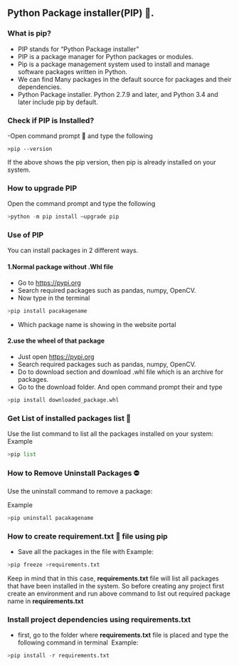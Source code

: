 ## Python Package installer(PIP) :postal_horn:.

### What is pip?
- PIP stands for “Python Package installer”
- PIP is a package manager for Python packages or modules.
- Pip is a package management system used to install and manage software packages written in Python.
- We can find Many packages in the default source for packages and their dependencies.
- Python Package installer. Python 2.7.9 and later, and Python 3.4 and later include pip by default.

### Check if PIP is Installed?
-Open command prompt :white_square_button: and type the following

`>pip --version`

If the above shows the pip version, then pip is already installed on your system.

### How to upgrade PIP
Open the command prompt and type the following
```python
>python -m pip install –upgrade pip
```

### Use of PIP
You can install packages in 2 different ways.

#### 1.Normal package without .Whl file 
- Go to https://pypi.org
- Search required packages such as pandas, numpy, OpenCV.
- Now type in the terminal
  
```python
>pip install pacakagename
```
- Which package name is showing in the website portal

#### 2.use the wheel  of that package
- Just open https://pypi.org
- Search required packages such as pandas, numpy, OpenCV.
- Do to download section and download .whl file which is an archive for packages.
- Go to the download folder. And open command prompt their and type
   
```python
>pip install downloaded_package.whl
```

### Get List of installed packages list :orange_book:
Use the list command to list all the packages installed on your system:
Example
```python
>pip list
```
### How to Remove Uninstall Packages :no_entry:
Use the uninstall command to remove a package:

Example
```python
>pip uninstall pacakagename
````

### How to create requirement.txt :scroll: file using pip
- Save all the packages in the file with
Example:
```python
>pip freeze >requirements.txt
```
Keep in mind that in this case, **requirements.txt** file will list all packages that have been installed in the system.
So before creating any project first create an environment and run above command to list out required package name in **requirements.txt**

### Install project dependencies using requirements.txt 
- first, go to the folder where **requirements.txt** file is placed and type the following command in terminal 
Example:
```python
>pip install -r requirements.txt
```
